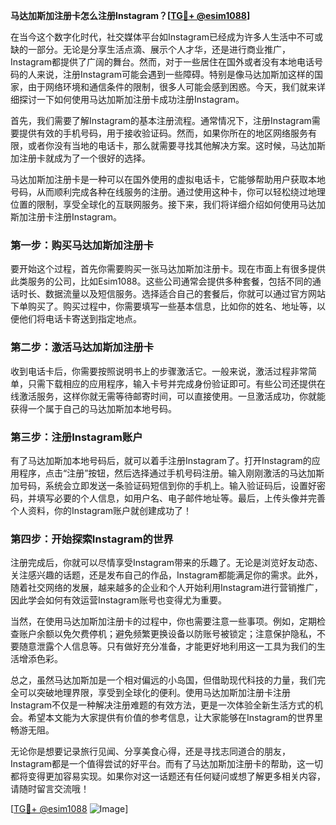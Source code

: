 **马达加斯加注册卡怎么注册Instagram？[[TG💪+ @esim1088](https://t.me/s/esim1088)]**

在当今这个数字化时代，社交媒体平台如Instagram已经成为许多人生活中不可或缺的一部分。无论是分享生活点滴、展示个人才华，还是进行商业推广，Instagram都提供了广阔的舞台。然而，对于一些居住在国外或者没有本地电话号码的人来说，注册Instagram可能会遇到一些障碍。特别是像马达加斯加这样的国家，由于网络环境和通信条件的限制，很多人可能会感到困惑。今天，我们就来详细探讨一下如何使用马达加斯加注册卡成功注册Instagram。

首先，我们需要了解Instagram的基本注册流程。通常情况下，注册Instagram需要提供有效的手机号码，用于接收验证码。然而，如果你所在的地区网络服务有限，或者你没有当地的电话卡，那么就需要寻找其他解决方案。这时候，马达加斯加注册卡就成为了一个很好的选择。

马达加斯加注册卡是一种可以在国外使用的虚拟电话卡，它能够帮助用户获取本地号码，从而顺利完成各种在线服务的注册。通过使用这种卡，你可以轻松绕过地理位置的限制，享受全球化的互联网服务。接下来，我们将详细介绍如何使用马达加斯加注册卡注册Instagram。

### 第一步：购买马达加斯加注册卡

要开始这个过程，首先你需要购买一张马达加斯加注册卡。现在市面上有很多提供此类服务的公司，比如Esim1088。这些公司通常会提供多种套餐，包括不同的通话时长、数据流量以及短信服务。选择适合自己的套餐后，你就可以通过官方网站下单购买了。购买过程中，你需要填写一些基本信息，比如你的姓名、地址等，以便他们将电话卡寄送到指定地点。

### 第二步：激活马达加斯加注册卡

收到电话卡后，你需要按照说明书上的步骤激活它。一般来说，激活过程非常简单，只需下载相应的应用程序，输入卡号并完成身份验证即可。有些公司还提供在线激活服务，这样你就无需等待邮寄时间，可以直接使用。一旦激活成功，你就能获得一个属于自己的马达加斯加本地号码。

### 第三步：注册Instagram账户

有了马达加斯加本地号码后，就可以着手注册Instagram了。打开Instagram的应用程序，点击“注册”按钮，然后选择通过手机号码注册。输入刚刚激活的马达加斯加号码，系统会立即发送一条验证码短信到你的手机上。输入验证码后，设置好密码，并填写必要的个人信息，如用户名、电子邮件地址等。最后，上传头像并完善个人资料，你的Instagram账户就创建成功了！

### 第四步：开始探索Instagram的世界

注册完成后，你就可以尽情享受Instagram带来的乐趣了。无论是浏览好友动态、关注感兴趣的话题，还是发布自己的作品，Instagram都能满足你的需求。此外，随着社交网络的发展，越来越多的企业和个人开始利用Instagram进行营销推广，因此学会如何有效运营Instagram账号也变得尤为重要。

当然，在使用马达加斯加注册卡的过程中，你也需要注意一些事项。例如，定期检查账户余额以免欠费停机；避免频繁更换设备以防账号被锁定；注意保护隐私，不要随意泄露个人信息等。只有做好充分准备，才能更好地利用这一工具为我们的生活增添色彩。

总之，虽然马达加斯加是一个相对偏远的小岛国，但借助现代科技的力量，我们完全可以突破地理界限，享受到全球化的便利。使用马达加斯加注册卡注册Instagram不仅是一种解决注册难题的有效方法，更是一次体验全新生活方式的机会。希望本文能为大家提供有价值的参考信息，让大家能够在Instagram的世界里畅游无阻。

无论你是想要记录旅行见闻、分享美食心得，还是寻找志同道合的朋友，Instagram都是一个值得尝试的好平台。而有了马达加斯加注册卡的帮助，这一切都将变得更加容易实现。如果你对这一话题还有任何疑问或想了解更多相关内容，请随时留言交流哦！

[[TG💪+ @esim1088](https://t.me/s/esim1088) ![Image](https://i.postimg.cc/4NQfJmqS/Snipaste-2025-05-13-00-14-12.png)]